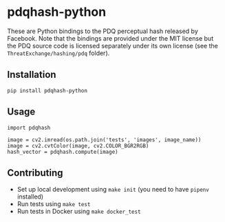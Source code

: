 # pdqhash-python
These are Python bindings to the PDQ perceptual hash released by Facebook. Note that the bindings are provided under the MIT license but the PDQ source code is licensed separately under its own license (see the `ThreatExchange/hashing/pdq` folder).

## Installation

```
pip install pdqhash-python
```

## Usage

```
import pdqhash

image = cv2.imread(os.path.join('tests', 'images', image_name))
image = cv2.cvtColor(image, cv2.COLOR_BGR2RGB)
hash_vector = pdqhash.compute(image)
```

## Contributing
- Set up local development using `make init` (you need to have `pipenv` installed)
- Run tests using `make test`
- Run tests in Docker using `make docker_test`